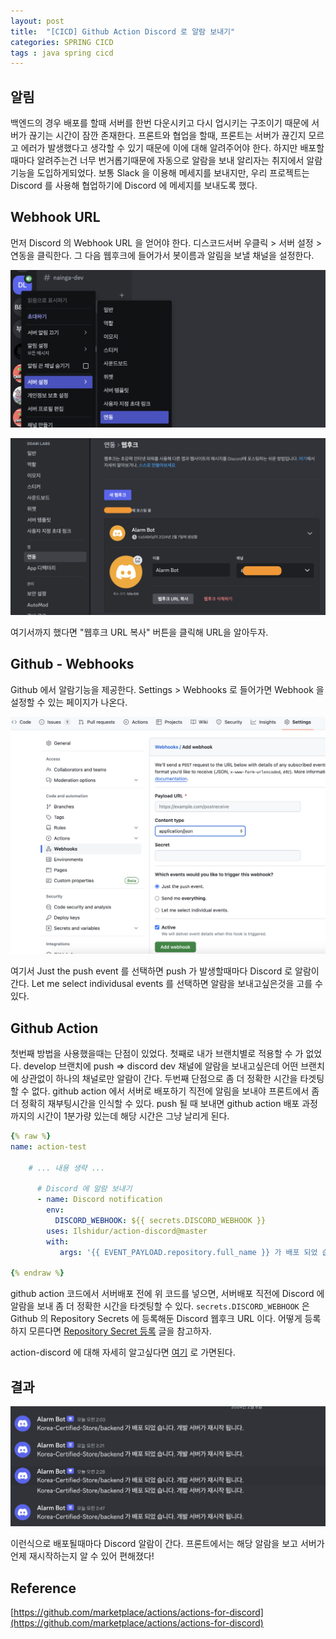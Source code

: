```yaml
---
layout: post
title:  "[CICD] Github Action Discord 로 알람 보내기"
categories: SPRING CICD
tags : java spring cicd
---
```


## 알림

백엔드의 경우 배포를 할때 서버를 한번 다운시키고 다시 업시키는 구조이기 때문에 서버가 끊기는 시간이 잠깐 존재한다. 프론트와 협업을 할때, 프론트는 서버가 끊긴지 모르고 에러가 발생했다고 생각할 수 있기 때문에 이에 대해 알려주어야 한다. 하지만 배포할때마다 알려주는건 너무 번거롭기때문에 자동으로 알람을 보내 알리자는 취지에서 알람 기능을 도입하게되었다. 보통 Slack 을 이용해 메세지를 보내지만, 우리 프로젝트는 Discord 를 사용해 협업하기에 Discord 에 메세지를 보내도록 했다.


## Webhook URL

먼저 Discord 의 Webhook URL 을 얻어야 한다. 디스코드서버 우클릭 > 서버 설정 > 연동을 클릭한다. 그 다음 웹후크에 들어가서 봇이름과 알림을 보낼 채널을 설정한다.

![이미지](https://github.com/jinhoon227/jinhoon227.github.io/blob/main/assets/img/posts/ci/alarm1.png?raw=true)

![이미지](https://github.com/jinhoon227/jinhoon227.github.io/blob/main/assets/img/posts/ci/alarm2.png?raw=true)

여기서까지 했다면 "웹후크 URL 복사" 버튼을 클릭해 URL을 알아두자.

## Github - Webhooks

Github 에서 알람기능을 제공한다. Settings > Webhooks 로 들어가면 Webhook 을 설정할 수 있는 페이지가 나온다.

![이미지](https://github.com/jinhoon227/jinhoon227.github.io/blob/main/assets/img/posts/ci/alarm3.png?raw=true)

여기서 Just the push event 를 선택하면 push 가 발생할때마다 Discord 로 알람이 간다. Let me select individusal events 를 선택하면 알람을 보내고싶은것을 고를 수 있다.

## Github Action

첫번째 방법을 사용했을때는 단점이 있었다. 첫째로 내가 브랜치별로 적용할 수 가 없었다. develop 브랜치에 push => discord dev 채널에 알람을 보내고싶은데 어떤 브랜치에 상관없이 하나의 채널로만 알람이 간다. 두번째 단점으로 좀 더 정확한 시간을 타겟팅할 수 없다. github action 에서 서버로 배포하기 직전에 알림을 보내야 프론트에서 좀 더 정확히 재부팅시간을 인식할 수 있다. push 될 때 보내면 github action 배포 과정까지의 시간이 1분가량 있는데 해당 시간은 그냥 날리게 된다.

```yaml
{% raw %}
name: action-test

    # ... 내용 생략 ...

      # Discord 에 알람 보내기
      - name: Discord notification
        env:
          DISCORD_WEBHOOK: ${{ secrets.DISCORD_WEBHOOK }}
        uses: Ilshidur/action-discord@master
        with:
           args: '{{ EVENT_PAYLOAD.repository.full_name }} 가 배포 되었 습니다. 개발 서버가 재시작 됩니다.'

{% endraw %}
```

github action 코드에서 서버배포 전에 위 코드를 넣으면, 서버배포 직전에 Discord 에 알람을 보내 좀 더 정확한 시간을 타겟팅할 수 있다. `secrets.DISCORD_WEBHOOK` 은 Github 의 Repository Secrets 에 등록해둔 Discord 웹후크 URL 이다. 어떻게 등록하지 모른다면 [Repository Secret 등록](https://jinhoon227.github.io/posts/GithubAction1/#repository-secrets-%EB%93%B1%EB%A1%9D) 글을 참고하자. 

action-discord 에 대해 자세히 알고싶다면 [여기](https://github.com/marketplace/actions/actions-for-discord) 로 가면된다.

## 결과

![이미지](https://github.com/jinhoon227/jinhoon227.github.io/blob/main/assets/img/posts/ci/alarm4.png?raw=true)

이런식으로 배포될때마다 Discord 알람이 간다. 프론트에서는 해당 알람을 보고 서버가 언제 재시작하는지 알 수 있어 편해졌다!

## Reference

[https://github.com/marketplace/actions/actions-for-discord](https://github.com/marketplace/actions/actions-for-discord)